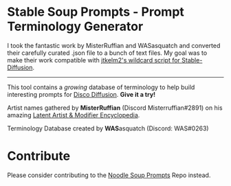# **Stable Soup Prompts** - Prompt Terminology Generator

I took the fantastic work by MisterRuffian and WASasquatch and converted their carefully curated .json file to a bunch of text files.
My goal was to make their work compatible with [jtkelm2's wildcard script for Stable-Diffusion](https://github.com/jtkelm2/stable-diffusion-webui-1/blob/master/scripts/wildcards.py).

---

This tool contains a *growing* database of terminology to help build interesting prompts for [Disco Diffusion](https://discodiffusion.com/). **Give it a try!**

Artist names gathered by **MisterRuffian** (Discord Misterruffian#2891) on his amazing [Latent Artist & Modifier Encyclopedia](https://docs.google.com/spreadsheets/d/1_jgQ9SyvUaBNP1mHHEzZ6HhL_Es1KwBKQtnpnmWW82I/).

Terminology Database created by **WAS**asquatch (Discord: WAS\#0263)

# Contribute

Please consider contributing to the [Noodle Soup Prompts](https://github.com/WASasquatch/noodle-soup-prompts) Repo instead.
